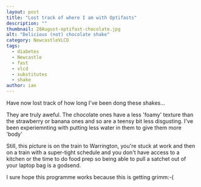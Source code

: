 ```yaml
---
layout: post
title: "Lost track of where I am with Optifasts"
description: ""
thumbnail: 28August-optifast-chocolate.jpg
alt: "Delicious (not) chocolate shake"
category: NewcastleVLCD
tags:
  - diabetes
  - Newcastle
  - fast
  - vlcd
  - substitutes
  - shake
author: ian
---
```


Have now lost track of how long I've been dong these shakes...

They are truly aweful. The chocolate ones have a less 'foamy' texture than the strawberry or banana ones and so are a teensy bit less disgusting. I've been experiemnting with putting less water in them to give them more 'body'

Still, this picture is on the train to Warrington, you're stuck at work and then on a train with a super-tight schedule and you don't have access to a kitchen or the time to do food prep so being able to pull a satchet out of your laptop bag is a godsend.

I sure hope this programme works because this is getting grimm:-(
